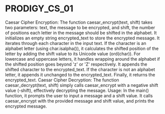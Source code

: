 # PRODIGY_CS_01
Caesar Cipher Encryption:
The function caesar_encrypt(text, shift) takes two parameters: text, the message to be encrypted, and shift, the number of positions each letter in the message should be shifted in the alphabet.
It initializes an empty string encrypted_text to store the encrypted message.
It iterates through each character in the input text.
If the character is an alphabet letter (using char.isalpha()), it calculates the shifted position of the letter by adding the shift value to its Unicode value (ord(char)).
For lowercase and uppercase letters, it handles wrapping around the alphabet if the shifted position goes beyond 'z' or 'Z' respectively.
It appends the shifted character to the encrypted_text.
If the character is not an alphabet letter, it appends it unchanged to the encrypted_text.
Finally, it returns the encrypted_text.
Caesar Cipher Decryption:
The function caesar_decrypt(text, shift) simply calls caesar_encrypt with a negative shift value (-shift), effectively decrypting the message.
Usage:
In the main() function, it prompts the user to input a message and a shift value.
It calls caesar_encrypt with the provided message and shift value, and prints the encrypted message.
